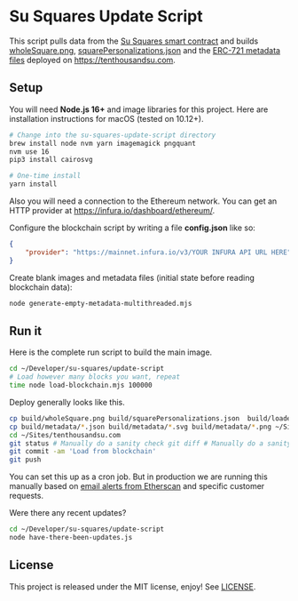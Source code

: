 # Su Squares Update Script

This script pulls data from the [Su Squares smart contract](https://github.com/su-squares/ethereum-contract) and builds [wholeSquare.png](https://tenthousandsu.com/build/wholeSquare.png), [squarePersonalizations.json](https://tenthousandsu.com/build/squarePersonalizations.json) and the [ERC-721 metadata files](https://github.com/su-squares/tenthousandsu.com/tree/master/erc721) deployed on https://tenthousandsu.com. 

## Setup

You will need **Node.js 16+** and image libraries for this project. Here are installation instructions for macOS (tested on 10.12+).

```sh
# Change into the su-squares-update-script directory
brew install node nvm yarn imagemagick pngquant
nvm use 16
pip3 install cairosvg

# One-time install
yarn install
```

Also you will need a connection to the Ethereum network. You can get an HTTP provider at https://infura.io/dashboard/ethereum/.

Configure the blockchain script by writing a file **config.json** like so: 

```json
{
    "provider": "https://mainnet.infura.io/v3/YOUR INFURA API URL HERE"
}
```

Create blank images and metadata files (initial state before reading blockchain data):

```sh
node generate-empty-metadata-multithreaded.mjs
```

## Run it

Here is the complete run script to build the main image.

```sh
cd ~/Developer/su-squares/update-script
# Load however many blocks you want, repeat
time node load-blockchain.mjs 100000 
```

Deploy generally looks like this.

```sh
cp build/wholeSquare.png build/squarePersonalizations.json  build/loadedTo.json ~/Sites/tenthousandsu.com/build
cp build/metadata/*.json build/metadata/*.svg build/metadata/*.png ~/Sites/tenthousandsu.com/erc721
cd ~/Sites/tenthousandsu.com
git status # Manually do a sanity check git diff # Manually do a sanity check
git commit -am 'Load from blockchain'
git push
```

You can set this up as a cron job. But in production we are running this manually based on [email alerts from Etherscan](https://etherscan.io/myaddress) and specific customer requests.

Were there any recent updates?

```sh
cd ~/Developer/su-squares/update-script
node have-there-been-updates.js
```

## License

This project is released under the MIT license, enjoy! See [LICENSE](./LICENSE).
